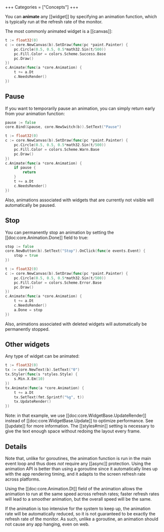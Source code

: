 +++
Categories = ["Concepts"]
+++

You can **animate** any [[widget]] by specifying an animation function, which is typically run at the refresh rate of the monitor.

The most commonly animated widget is a [[canvas]]:

```Go
t := float32(0)
c := core.NewCanvas(b).SetDraw(func(pc *paint.Painter) {
    pc.Circle(0.5, 0.5, 0.5*math32.Sin(t/500))
    pc.Fill.Color = colors.Scheme.Success.Base
    pc.Draw()
})
c.Animate(func(a *core.Animation) {
    t += a.Dt
    c.NeedsRender()
})
```

## Pause

If you want to temporarily pause an animation, you can simply return early from your animation function:

```Go
pause := false
core.Bind(&pause, core.NewSwitch(b)).SetText("Pause")

t := float32(0)
c := core.NewCanvas(b).SetDraw(func(pc *paint.Painter) {
    pc.Circle(0.5, 0.5, 0.5*math32.Sin(t/500))
    pc.Fill.Color = colors.Scheme.Warn.Base
    pc.Draw()
})
c.Animate(func(a *core.Animation) {
    if pause {
        return
    }
    t += a.Dt
    c.NeedsRender()
})
```

Also, animations associated with widgets that are currently not visible will automatically be paused.

## Stop

You can permanently stop an animation by setting the [[doc:core.Animation.Done]] field to true:

```Go
stop := false
core.NewButton(b).SetText("Stop").OnClick(func(e events.Event) {
    stop = true
})

t := float32(0)
c := core.NewCanvas(b).SetDraw(func(pc *paint.Painter) {
    pc.Circle(0.5, 0.5, 0.5*math32.Sin(t/500))
    pc.Fill.Color = colors.Scheme.Error.Base
    pc.Draw()
})
c.Animate(func(a *core.Animation) {
    t += a.Dt
    c.NeedsRender()
    a.Done = stop
})
```

Also, animations associated with deleted widgets will automatically be permanently stopped.

## Other widgets

Any type of widget can be animated:

```Go
t := float32(0)
tx := core.NewText(b).SetText("0")
tx.Styler(func(s *styles.Style) {
	s.Min.X.Em(10)
})
tx.Animate(func(a *core.Animation) {
    t += a.Dt
    tx.SetText(fmt.Sprintf("%g", t))
    tx.UpdateRender()
})
```

Note: in that example, we use [[doc:core.WidgetBase.UpdateRender]] instead of [[doc:core.WidgetBase.Update]] to optimize performance. See [[update]] for more information. The [[styles#min]] setting is necessary to give the text enough space without redoing the layout every frame.

## Details

Note that, unlike for goroutines, the animation function is run in the main event loop and thus does *not* require any [[async]] protection. Using the animation API is better than using a goroutine since it automatically lines up with the app rendering timing, and it adapts to the screen refresh rate across platforms.

Using the [[doc:core.Animation.Dt]] field of the animation allows the animation to run at the same speed across refresh rates; faster refresh rates will lead to a smoother animation, but the overall speed will be the same.

If the animation is too intensive for the system to keep up, the animation rate will be automatically reduced, so it is not guaranteed to be exactly the refresh rate of the monitor. As such, unlike a goroutine, an animation should not cause any app hanging, even on web.
